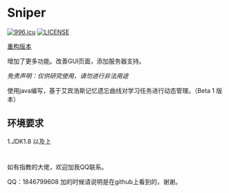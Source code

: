 # Sniper

<a href="https://996.icu"><img src="https://img.shields.io/badge/link-996.icu-red.svg" alt="996.icu" /></a>
[![LICENSE](https://img.shields.io/badge/license-Anti%20996-blue.svg)](https://github.com/996icu/996.ICU/blob/master/LICENSE)

[重构版本](https://github.com/Sniper970119/MemoryAssistInPython)

增加了更多功能。改善GUI页面，添加服务器支持。

*免责声明：仅供研究使用，请勿进行非法用途*

使用java编写，基于艾宾浩斯记忆遗忘曲线对学习任务进行动态管理。（Beta 1 版本）

## 环境要求

1.JDK1.8 以及上

#

如有指教的大佬，欢迎加我QQ联系。

QQ：1846799608 加的时候请说明是在github上看到的，谢谢。
